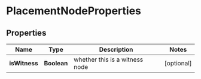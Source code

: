 # PlacementNodeProperties

## Properties
Name | Type | Description | Notes
------------ | ------------- | ------------- | -------------
**isWitness** | **Boolean** | whether this is a witness node |  [optional]
